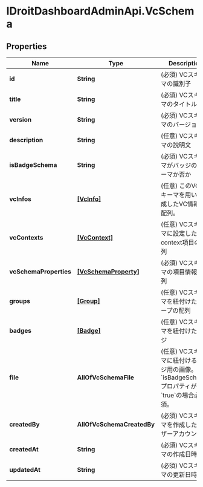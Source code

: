 # IDroitDashboardAdminApi.VcSchema

## Properties
Name | Type | Description | Notes
------------ | ------------- | ------------- | -------------
**id** | **String** | (必須) VCスキーマの識別子 | 
**title** | **String** | (必須) VCスキーマのタイトル | 
**version** | **String** | (必須) VCスキーマのバージョン | 
**description** | **String** | (任意) VCスキーマの説明文 | 
**isBadgeSchema** | **String** | (必須) VCスキーマがバッジのスキーマか否か | [optional] [default to &#x27;false&#x27;]
**vcInfos** | [**[VcInfo]**](VcInfo.md) | (任意) このVCスキーマを用いて生成したVC情報の配列。 | [optional] 
**vcContexts** | [**[VcContext]**](VcContext.md) | (任意) VCスキーマに設定したcontext項目の配列 | [optional] 
**vcSchemaProperties** | [**[VcSchemaProperty]**](VcSchemaProperty.md) | (必須) VCスキーマの項目情報の配列 | [optional] 
**groups** | [**[Group]**](Group.md) | (任意) VCスキーマを紐付けたグループの配列 | [optional] 
**badges** | [**[Badge]**](Badge.md) | (任意) VCスキーマを紐付けたバッジ | [optional] 
**file** | **AllOfVcSchemaFile** | (任意) VCスキーマに紐付けるバッジ用の画像。&#x60;isBadgeSchema&#x60;プロパティが&#x60;true&#x60;の場合必須。 | [optional] 
**createdBy** | **AllOfVcSchemaCreatedBy** | (必須) VCスキーマを作成したユーザーアカウント。 | 
**createdAt** | **String** | (必須) VCスキーマの作成日時 | 
**updatedAt** | **String** | (必須) VCスキーマの更新日時 | 
